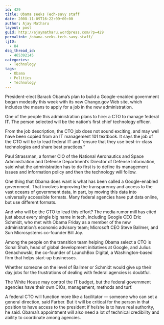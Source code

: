 ```yaml
---
id: 429
title: Obama seeks Tech-savy staff
date: 2008-11-09T16:22:09+00:00
author: Ajay Matharu
layout: post
guid: http://ajaymatharu.wordpress.com/?p=429
permalink: /obama-seeks-tech-savy-staff/
ljID:
  - 84
dsq_thread_id:
  - 465392145
categories:
  - Technology
tags:
  - Obama
  - Politics
  - Technology
---
```

President-elect Barack Obama&#8217;s plan to build a Google-enabled government began modestly this week with its new Change.gov Web site, which includes the means to apply for a job in the new administration.

One of the people this administration plans to hire: a CTO to manage federal IT. The person selected will be the nation&#8217;s first chief technology officer.

From the job description, the CTO job does not sound exciting, and may well have been copied from an IT management 101 textbook. It says the job of the CTO will be to lead federal IT and &#8220;ensure that they use best-in-class technologies and share best practices.&#8221;

Paul Strassman, a former CIO of the National Aeronautics and Space Administration and Defense Department&#8217;s Director of Defense Information, said what the administration has to do first is to define its management issues and information policy and then the technology will follow.

One thing that Obama does want is what has been called a Google-enabled government. That involves improving the transparency and access to the vast oceans of government data, in part, by moving this data into universally accessible formats. Many federal agencies have put data online, but use different formats.

And who will be the CTO to lead this effort? The media rumor mill has cited just about every single big name in tech, including Google CEO Eric Schmidt, who met with Obama Friday as a member of the new administration&#8217;s economic advisory team; Microsoft CEO Steve Ballmer, and Sun Microsystems co-founder Bill Joy.

Among the people on the transition team helping Obama select a CTO is Sonal Shah, head of global development initiatives at Google, and Julius Genachowski, the co-founder of LaunchBox Digital, a Washington-based firm that helps start-up businesses.

Whether someone on the level of Ballmer or Schmidt would give up their day jobs for the frustrations of dealing with federal agencies is doubtful.

The White House may control the IT budget, but the federal government agencies have their own CIOs, management, methods and turf.

A federal CTO will function more like a facilitator &#8212; someone who can set a general direction, said Farber. But it will be critical for the person in that position to have access to the president if he/she is to have real authority, he said. Obama&#8217;s appointment will also need a lot of technical credibility and ability to coordinate among agencies.